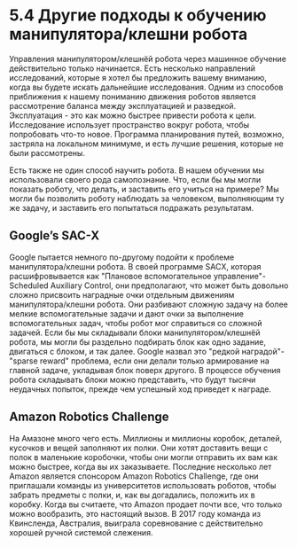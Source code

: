 # 5.4 Другие подходы к обучению манипулятора/клешни робота

Управления манипулятором/клешнёй робота через машинное обучение действительно только начинается. Есть несколько направлений исследований, которые я хотел бы предложить вашему вниманию, когда вы будете искать дальнейшие исследования. Одним из способов приближения к нашему пониманию движения роботов является рассмотрение баланса между эксплуатацией и разведкой. Эксплуатация - это как можно быстрее привести робота к цели. Исследование использует пространство вокруг робота, чтобы попробовать что-то новое. Программа планирования путей, возможно, застряла на локальном минимуме, и есть лучшие решения, которые не были рассмотрены.

Есть также не один способ научить робота. В нашем обучении мы использовали своего рода самопознание. Что, если бы мы могли показать роботу, что делать, и заставить его учиться на примере? Мы могли бы позволить роботу наблюдать за человеком, выполняющим ту же задачу, и заставить его попытаться подражать результатам.

## Google’s SAC-X

Google пытается немного по-другому подойти к проблеме манипулятора/клешни робота.  В своей программе SACX, которая расшифровывается как "Плановое вспомогательное управление"- Scheduled Auxiliary Control, они предполагают, что может быть довольно сложно присвоить наградные очки отдельным движениям манипулятора/клешни робота.  Они разбивают сложную задачу на более мелкие вспомогательные задачи и дают очки за выполнение вспомогательных задач, чтобы робот мог справиться со сложной задачей. Если бы мы складывали блоки манипулятором/клешнёй робота, мы могли бы раздельно подбирать блок как одно задание, двигаться с блоком, и так далее.  Google назвал это "редкой наградой"- "sparse reward" проблема, если они делали только армирование на главной задаче, укладывая блок поверх другого.  В процессе обучения робота складывать блоки можно представить, что будут тысячи неудачных попыток, прежде чем успешный ход приведет к награде.

## Amazon Robotics Challenge

На Амазоне много чего есть.  Миллионы и миллионы коробок, деталей, кусочков и вещей заполняют их полки.   Они хотят доставить вещи с полок в маленькие коробочки, чтобы они могли отправить их вам как можно быстрее, когда вы их заказываете.  Последние несколько лет Amazon является спонсором Amazon Robotics Challenge, где они приглашали команды из университетов использовать роботов, чтобы забрать предметы с полки, и, как вы догадались, положить их в коробку. Когда вы считаете, что Amazon продает почти все, что только можно вообразить, это настоящий вызов.  В 2017 году команда из Квинсленда, Австралия, выиграла соревнование c действительно хорошей ручной системой слежения.

